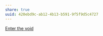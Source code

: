 ```yaml
---
share: true
uuid: 420ebd9c-ab12-4b13-b591-9f5f9d5c4727
---
```

[Enter the void](https://voidlinux.org/)